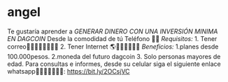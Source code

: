# angel
Te gustaría aprender a  _*GENERAR DINERO CON UNA INVERSIÓN MINIMA EN DAGCOIN*_  Desde la comodidad de tú Teléfono 🤳🏻  *Requisitos:* 1. Tener correo🤳🏻👨🏻‍💻👩🏻‍💻 2. Tener Internet 🌎👨🏻‍💻👩🏻‍💻  *Beneficios:* 1.planes desde 100.000pesos. 2.moneda del futuro dagcoin   3. Solo personas mayores de edad.  Para consultas e informes, desde su celular siga el siguiente enlace whatsapp🥏👇🏻👇🏻👇🏻: https://bit.ly/2OCsjVC
